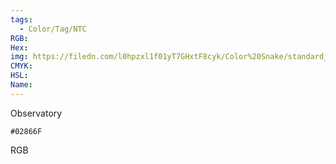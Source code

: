 ```yaml
---
tags:
  - Color/Tag/NTC
RGB:
Hex:
img: https://filedn.com/l0hpzxl1f01yT7GHxtF8cyk/Color%20Snake/standard_csv_to_svg/02866F.svg
CMYK:
HSL:
Name:
---
```

Observatory
```palette
#02866F
```
RGB

